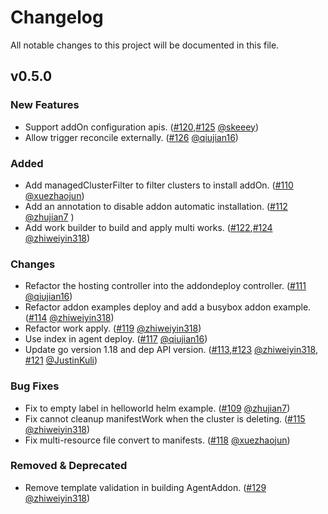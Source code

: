 # Changelog 
All notable changes to this project will be documented in this file.

## v0.5.0

### New Features
* Support addOn configuration apis. ([#120](https://github.com/open-cluster-management-io/addon-framework/pull/120),[#125](https://github.com/open-cluster-management-io/addon-framework/pull/125) [@skeeey](https://github.com/skeeey))
* Allow trigger reconcile externally. ([#126](https://github.com/open-cluster-management-io/addon-framework/pull/126) [@qiujian16](https://github.com/qiujian16))

### Added
* Add managedClusterFilter to filter clusters to install addOn. ([#110](https://github.com/open-cluster-management-io/addon-framework/pull/110) [@xuezhaojun](https://github.com/xuezhaojun))
* Add an annotation to disable addon automatic installation. ([#112](https://github.com/open-cluster-management-io/addon-framework/pull/112) [@zhujian7](https://github.com/zhujian7) )
* Add work builder to build and apply multi works. ([#122](https://github.com/open-cluster-management-io/addon-framework/pull/122),[#124](https://github.com/open-cluster-management-io/addon-framework/pull/124) [@zhiweiyin318](https://github.com/zhiweiyin318))

### Changes
* Refactor the hosting controller into the addondeploy controller. ([#111](https://github.com/open-cluster-management-io/addon-framework/pull/111) [@qiujian16](https://github.com/qiujian16))
* Refactor addon examples deploy and add a busybox addon example. ([#114](https://github.com/open-cluster-management-io/addon-framework/pull/114) [@zhiweiyin318](https://github.com/zhiweiyin318))
* Refactor work apply. ([#119](https://github.com/open-cluster-management-io/addon-framework/pull/119) [@zhiweiyin318](https://github.com/zhiweiyin318))
* Use index in agent deploy. ([#117](https://github.com/open-cluster-management-io/addon-framework/pull/117) [@qiujian16](https://github.com/qiujian16))
* Update go version 1.18 and dep API version. ([#113](https://github.com/open-cluster-management-io/addon-framework/pull/113/files),[#123](https://github.com/open-cluster-management-io/addon-framework/pull/123) [@zhiweiyin318](https://github.com/zhiweiyin318), [#121](https://github.com/open-cluster-management-io/addon-framework/pull/121) [@JustinKuli](https://github.com/JustinKuli))

### Bug Fixes
* Fix to empty label in helloworld helm example. ([#109](https://github.com/open-cluster-management-io/addon-framework/pull/109) [@zhujian7](https://github.com/zhujian7))
* Fix cannot cleanup manifestWork when the cluster is deleting. ([#115](https://github.com/open-cluster-management-io/addon-framework/pull/115) [@zhiweiyin318](https://github.com/zhiweiyin318))
* Fix multi-resource file convert to manifests. ([#118](https://github.com/open-cluster-management-io/addon-framework/pull/118) [@xuezhaojun](https://github.com/xuezhaojun))

### Removed & Deprecated
* Remove template validation in building AgentAddon. ([#129](https://github.com/open-cluster-management-io/addon-framework/pull/129) [@zhiweiyin318](https://github.com/zhiweiyin318))
